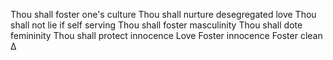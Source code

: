 Thou shall foster one's culture
Thou shall nurture desegregated love
Thou shall not lie if self serving
Thou shall foster masculinity
Thou shall dote femininity
Thou shall protect innocence
Love
Foster innocence
Foster clean
∆

